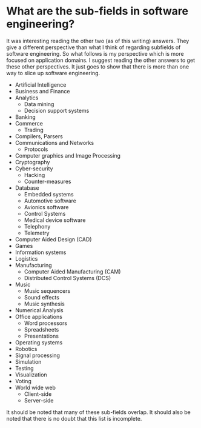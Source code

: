 # What are the sub-fields in software engineering?

It was interesting reading the other two (as of this writing) answers. They give a different perspective than what I think of regarding subfields of software engineering. So what follows is my perspective which is more focused on application domains. I suggest reading the other answers to get these other perspectives. It just goes to show that there is more than one way to slice up software engineering.

- Artificial Intelligence
- Business and Finance
- Analytics
  - Data mining
  - Decision support systems
- Banking
- Commerce
  - Trading
- Compilers, Parsers
- Communications and Networks
  - Protocols
- Computer graphics and Image Processing
- Cryptography
- Cyber-security
  - Hacking
  - Counter-measures
- Database
  - Embedded systems
  - Automotive software
  - Avionics software
  - Control Systems
  - Medical device software
  - Telephony
  - Telemetry
- Computer Aided Design (CAD)
- Games
- Information systems
- Logistics
- Manufacturing
  - Computer Aided Manufacturing (CAM)
  - Distributed Control Systems (DCS)
- Music
  - Music sequencers
  - Sound effects
  - Music synthesis
- Numerical Analysis
- Office applications
  - Word processors
  - Spreadsheets
  - Presentations
- Operating systems
- Robotics
- Signal processing
- Simulation
- Testing
- Visualization
- Voting
- World wide web
  - Client-side
  - Server-side

It should be noted that many of these sub-fields overlap. It should also be noted that there is no doubt that this list is incomplete.
